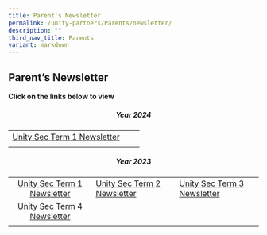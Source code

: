 ```yaml
---
title: Parent’s Newsletter
permalink: /unity-partners/Parents/newsletter/
description: ""
third_nav_title: Parents
variant: markdown
---
```

## Parent’s Newsletter

**Click on the links below to view**



##### <center>Year 2024</center>

|  |  |  |
|:---:|---|---|
| [Unity Sec Term 1 Newsletter ](https://issuu.com/unitysec/docs/t1_newsletter_2024) |  |  |
|  |  |  |


##### <center>Year 2023</center>

|  |  |  |
|:---:|---|---|
| [Unity Sec Term 1 Newsletter ](https://issuu.com/unitysec/docs/uss_-_t1_2023_newsletter?fr=xKAE9_zU1NQ) | [Unity Sec Term 2 Newsletter ](https://issuu.com/unitysec/docs/uss_-_t2_2023_newsletter?fr=xKAE9_zU1NQ) | [Unity Sec Term 3 Newsletter ](https://issuu.com/unitysec/docs/uss_-_t3_2023_newsletter?fr=xKAE9_zU1NQ) |
| [Unity Sec Term 4 Newsletter ](https://issuu.com/unitysec/docs/term_4_newsletter?fr=xKAE9_zU1NQ) |  |  |
|  |  |  |